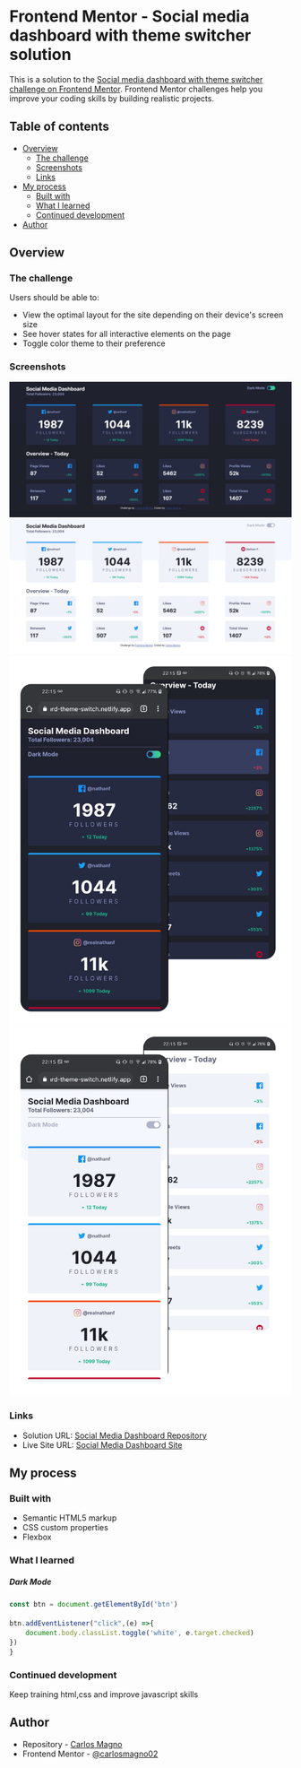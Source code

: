 # Frontend Mentor - Social media dashboard with theme switcher solution

This is a solution to the [Social media dashboard with theme switcher challenge on Frontend Mentor](https://www.frontendmentor.io/challenges/social-media-dashboard-with-theme-switcher-6oY8ozp_H). Frontend Mentor challenges help you improve your coding skills by building realistic projects. 

## Table of contents

- [Overview](#overview)
  - [The challenge](#the-challenge)
  - [Screenshots](#screenshot)
  - [Links](#links)
- [My process](#my-process)
  - [Built with](#built-with)
  - [What I learned](#what-i-learned)
  - [Continued development](#continued-development)
- [Author](#author)

## Overview

### The challenge

Users should be able to:

- View the optimal layout for the site depending on their device's screen size
- See hover states for all interactive elements on the page
- Toggle color theme to their preference

### Screenshots

![Desktop Dark](./screenshots/Desktop-dark.png)
![Desktop White](./screenshots/Desktop-white.png)
![Mobile Dark](./screenshots/Mobile-dark.png)
![Mobile White](./screenshots/Mobile-white.png)

### Links

- Solution URL: [Social Media Dashboard Repository](https://github.com/carlosmagno02/Social-media-dashboard-with-theme-switcher)
- Live Site URL: [Social Media Dashboard Site](https://social-media-dashboard-theme-switch.netlify.app/)

## My process

### Built with

- Semantic HTML5 markup
- CSS custom properties
- Flexbox

### What I learned

##### Dark Mode
```js
const btn = document.getElementById('btn')

btn.addEventListener("click",(e) =>{
    document.body.classList.toggle('white', e.target.checked)
})
}
```

### Continued development

Keep training html,css and improve javascript skills


## Author

- Repository - [Carlos Magno](https://github.com/carlosmagno02)
- Frontend Mentor - [@carlosmagno02](https://www.frontendmentor.io/profile/carlosmagno02)
